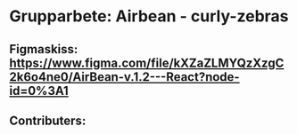 # Grupparbete: Airbean - curly-zebras
## Figmaskiss: https://www.figma.com/file/kXZaZLMYQzXzgC2k6o4ne0/AirBean-v.1.2---React?node-id=0%3A1

## Contributers:
